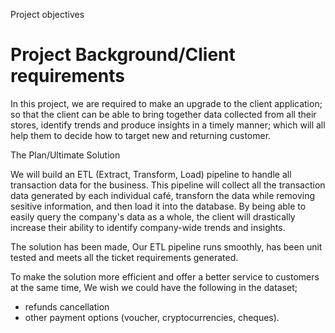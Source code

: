 Project objectives
# Project Background/Client requirements

In this project, we are required to make an upgrade to the client application; so that the client can be able to bring together data collected from all their stores, identify trends and produce insights in a timely manner; which will all help them to decide how to target new and returning customer.

The Plan/Ultimate Solution

We will build an ETL (Extract, Transform, Load) pipeline to handle all transaction data for the business. This pipeline will collect all the transaction data generated by each individual café, transforn the data while removing sesitive information, and then load it into the database. By being able to easily query the company's data
as a whole, the client will drastically increase their ability to identify company-wide trends and insights.

The solution has been made, Our ETL pipeline runs smoothly, has been unit tested and meets all the ticket requirements generated.

 To make the solution more efficient and offer a better service to customers at the same time, We wish we could have the following in the dataset;
- refunds cancellation
- other payment options (voucher, cryptocurrencies, cheques).
